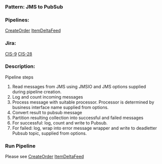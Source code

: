 ### Pattern: JMS to PubSub 
### Pipelines: 
[CreateOrder](../../business_interface/create_order/CreateOrderProcessor.java)
[ItemDeltaFeed](../../business_interface/item_delta_feed/ItemDeltaFeedProcessor.java)
### Jira:
[CIS-9](https://jira.tailoredbrands.com/browse/CIS-9) 
[CIS-28](https://jira.tailoredbrands.com/browse/CIS-28)
### Description:
Pipeline steps
1. Read messages from JMS using JMSIO and JMS options supplied during pipeline creation.
2. Log and count incoming messages
3. Process message with suitable processor. Processor is determined by business interface name supplied from options.
4. Convert result to pubsub message
5. Partition resulting collection into successful and failed messages
6. For successful: log, count and write to Pubsub.
7. For failed: log, wrap into error message wrapper and write to deadletter Pubsub topic, supplied from options.

### Run Pipeline
Please see 
[CreateOrder](scripts/templates/tb-create-order-runner.sh)
[ItemDeltaFeed](scripts/templates/tb-item-delta-feed-runner.sh)